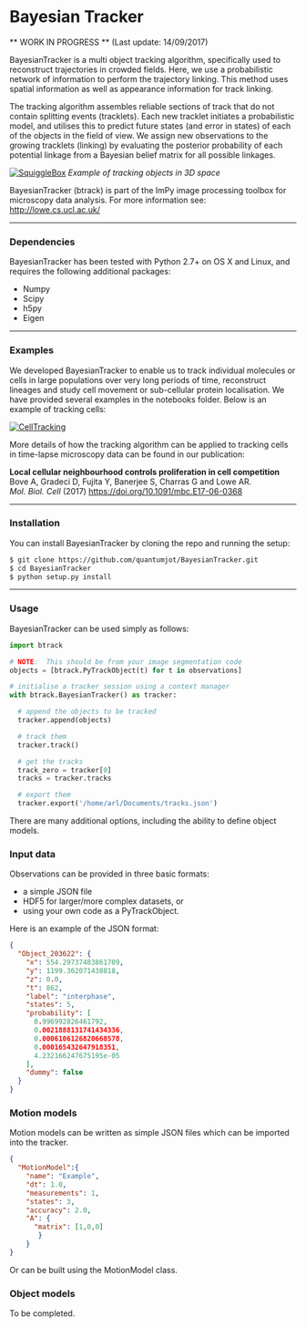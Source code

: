 # Bayesian Tracker

** WORK IN PROGRESS ** (Last update: 14/09/2017)


BayesianTracker is a multi object tracking algorithm, specifically used to
reconstruct trajectories in crowded fields. Here, we use a probabilistic network
of information to perform the trajectory linking. This method uses spatial
information as well as appearance information for track linking.

The tracking algorithm assembles reliable sections of track that do not
contain splitting events (tracklets). Each new tracklet initiates a
probabilistic model, and utilises this to predict future states (and error in
states) of each of the objects in the field of view.  We assign new observations
to the growing tracklets (linking) by evaluating the posterior probability of
each potential linkage from a Bayesian belief matrix for all possible linkages.

[![SquiggleBox](http://lowe.cs.ucl.ac.uk/images/tracks.png)]()
*Example of tracking objects in 3D space*

BayesianTracker (btrack) is part of the ImPy image processing toolbox for
microscopy data analysis. For more information see: http://lowe.cs.ucl.ac.uk/

---

### Dependencies

BayesianTracker has been tested with Python 2.7+ on OS X and Linux, and requires
the following additional packages:

+ Numpy
+ Scipy
+ h5py
+ Eigen

---

### Examples

We developed BayesianTracker to enable us to track individual molecules or
cells in large populations over very long periods of time, reconstruct lineages
and study cell movement or sub-cellular protein localisation. We have provided
several examples in the notebooks folder.  Below is an example of tracking
cells:

[![CellTracking](http://lowe.cs.ucl.ac.uk/images/youtube.png)](https://youtu.be/dsjUnRwu33k)

More details of how the tracking algorithm can be applied to tracking cells in
time-lapse microscopy data can be found in our publication:

**Local cellular neighbourhood controls proliferation in cell competition**  
Bove A, Gradeci D, Fujita Y, Banerjee S, Charras G and Lowe AR.  
*Mol. Biol. Cell* (2017) <https://doi.org/10.1091/mbc.E17-06-0368>

---

### Installation

You can install BayesianTracker by cloning the repo and running the setup:
```sh
$ git clone https://github.com/quantumjot/BayesianTracker.git
$ cd BayesianTracker
$ python setup.py install
```

---

### Usage

BayesianTracker can be used simply as follows:

```python
import btrack

# NOTE:  This should be from your image segmentation code
objects = [btrack.PyTrackObject(t) for t in observations]

# initialise a tracker session using a context manager
with btrack.BayesianTracker() as tracker:

  # append the objects to be tracked
  tracker.append(objects)

  # track them
  tracker.track()

  # get the tracks
  track_zero = tracker[0]
  tracks = tracker.tracks

  # export them
  tracker.export('/home/arl/Documents/tracks.json')
```

There are many additional options, including the ability to define object models.

### Input data
Observations can be provided in three basic formats:
+ a simple JSON file
+ HDF5 for larger/more complex datasets, or
+ using your own code as a PyTrackObject.

Here is an example of the JSON format:
```json
{
  "Object_203622": {
    "x": 554.29737483861709,
    "y": 1199.362071438818,
    "z": 0.0,
    "t": 862,
    "label": "interphase",
    "states": 5,
    "probability": [
      0.996992826461792,
      0.0021888131741434336,
      0.0006106126820668578,
      0.000165432647918351,
      4.232166247675195e-05
    ],
    "dummy": false
  }
}
```


### Motion models
Motion models can be written as simple JSON files which can be imported into the tracker.

```json
{
  "MotionModel":{
    "name": "Example",
    "dt": 1.0,
    "measurements": 1,
    "states": 3,
    "accuracy": 2.0,
    "A": {
      "matrix": [1,0,0]
       }
    }
}
```

Or can be built using the MotionModel class.



### Object models
To be completed.
